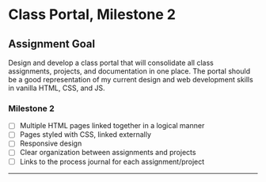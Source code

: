 # Class Portal, Milestone 2

## Assignment Goal

Design and develop a class portal that will consolidate all class assignments, projects, and documentation in one place. The portal should be a good representation of my current  design and web development skills in vanilla HTML, CSS, and JS.

### Milestone 2

- [ ] Multiple HTML pages linked together in a logical manner
- [ ] Pages styled with CSS, linked externally
- [ ] Responsive design
- [ ] Clear organization between assignments and projects
- [ ] Links to the process journal for each assignment/project

---
